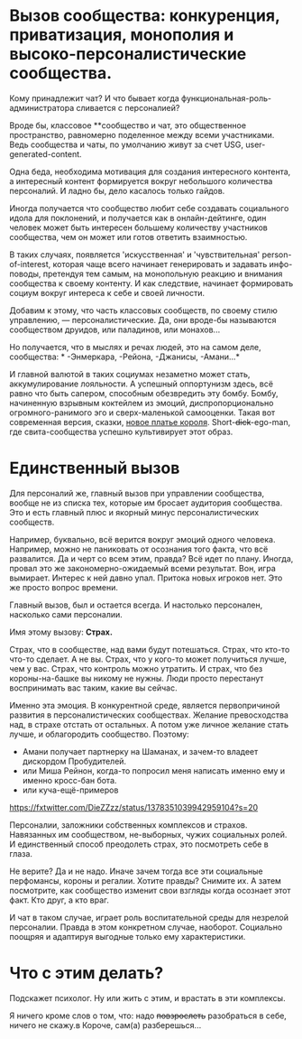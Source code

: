 # Вызов сообщества: конкуренция, приватизация, монополия и высоко-персоналистические сообщества.

Кому принадлежит чат? И что бывает когда функциональная-роль-администратора сливается с персоналией?

Вроде бы, классовое **сообщество и чат, это общественное пространство, равномерно поделенное между всеми участниками. Ведь сообщества и чаты, по умолчанию живут за счет USG, user-generated-content. 

Одна беда, необходима мотивация для создания интересного контента, а интересный контент формируется вокруг небольшого количества персоналий. И ладно бы, дело касалось только гайдов. 

Иногда получается что сообщество любит себе создавать социального идола для поклонений, и получается как в онлайн-дейтинге, один человек может быть интересен большему количеству участников сообщества, чем он может или готов ответить взаимностью.

В таких случаях, появляется 'искусственная' и 'чувствительная' person-of-interest, которая чаще всего начинает генерировать и задавать инфо-поводы, претендуя тем самым, на монопольную реакцию и внимания сообщества к своему контенту. И как следствие, начинает формировать социум вокруг интереса к себе и своей личности.

Добавим к этому, что часть классовых сообществ, по своему стилю управлению, — персоналистические. Да, они вроде-бы называются сообществом друидов, или паладинов, или монахов...

Но получается, что в мыслях и речах людей, это на самом деле, сообщества: * -Энмеркара, -Рейона, -Джанисы, -Амани...*

И главной валютой в таких социумах незаметно может стать, аккумулирование лояльности. А успешный оппортунизм здесь, всё равно что быть сапером, способным обезвредить эту бомбу. Бомбу, начиненную взрывным коктейлем из эмоций, диспропорционально огромного-ранимого эго и сверх-маленькой самооценки. Такая вот современная версия, сказки, [новое платье короля](https://ru.wikipedia.org/wiki/Новое_платье_короля). Short-~~dick~~-ego-man, где свита-сообщества успешно культивирует этот образ.

# Единственный вызов

Для персоналий же, главный вызов при управлении сообщества, вообще не из списка тех, которые им бросает аудитория сообщества. Это и есть главный плюс и якорный минус персоналистических сообществ.

Например, буквально, всё верится вокруг эмоций одного человека.
Например, можно не паниковать от осознания того факта, что всё развалится. Да и черт со всем этим, правда?
Всё идет по плану. Иногда, провал это же закономерно-ожидаемый всеми результат.
Вон, игра вымирает. Интерес к ней давно упал. Притока новых игроков нет.
Это же просто вопрос времени.

Главный вызов, был и остается всегда. И настолько персонален, насколько сами персоналии.

Имя этому вызову: **Страх.**

Страх, что в сообществе, над вами будут потешаться.
Страх, что кто-то что-то сделает. А не вы.
Страх, что у кого-то может получиться лучше, чем у вас.
Страх, что контроль можно утратить.
И страх, что без короны-на-башке вы никому не нужны. Люди просто перестанут воспринимать вас таким, какие вы сейчас.

Именно эта эмоция. В конкурентной среде, является первопричиной развития в персоналистических сообществах.
Желание превосходства над, в страхе отстать от остальных.
А потом уже личное желание стать лучше, и облагородить сообщество. Поэтому:

- Амани получает партнерку на Шаманах, и зачем-то владеет дискордом Пробудителей.
- или Миша Рейнон, когда-то попросил меня написать именно ему и именно кросс-бан бота.
- или куча-ещё-примеров

https://fxtwitter.com/DieZZzz/status/1378351039942959104?s=20

Персоналии, заложники собственных комплексов и страхов.
Навязанных им сообществом, не-выборных, чужих социальных ролей.
И единственный способ преодолеть страх, это посмотреть себе в глаза.

Не верите? Да и не надо. Иначе зачем тогда все эти социальные перфомансы, короны и регалии.
Хотите правды? Снимите их. А затем посмотрите, как сообщество изменит свои взгляды когда осознает этот факт. Кто друг, а кто враг.

И чат в таком случае, играет роль воспитательной среды для незрелой персоналии. Правда в этом конкретном случае, наоборот. Социально поощряя и адаптируя выгодные только ему характеристики. 

# Что с этим делать?

Подскажет психолог. Ну или жить с этим, и врастать в эти комплексы.

Я ничего кроме слов о том, что: надо ~~повзрослеть~~ разобраться в себе, ничего не скажу.в
Короче, сам(а) разберешься...